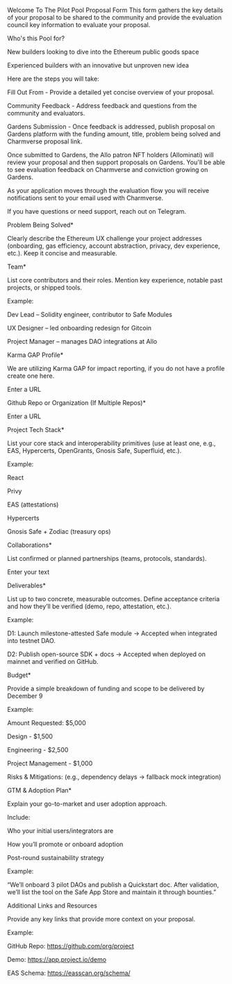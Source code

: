 Welcome To The Pilot Pool Proposal Form
This form gathers the key details of your proposal to be shared to the community and provide the evaluation council key information to evaluate your proposal.



Who's this Pool for?

New builders looking to dive into the Ethereum public goods space

Experienced builders with an innovative but unproven new idea



Here are the steps you will take:

Fill Out From - Provide a detailed yet concise overview of your proposal.

Community Feedback - Address feedback and questions from the community and evaluators.

Gardens Submission - Once feedback is addressed, publish proposal on Gardens platform with the funding amount, title, problem being solved and Charmverse proposal link.



Once submitted to Gardens, the Allo patron NFT holders (Allominati) will review your proposal and then support proposals on Gardens. You'll be able to see evaluation feedback on Charmverse and conviction growing on Gardens.




As your application moves through the evaluation flow you will receive notifications sent to your email used with Charmverse.



If you have questions or need support, reach out on Telegram. 





Problem Being Solved*

Clearly describe the Ethereum UX challenge your project addresses (onboarding, gas efficiency, account abstraction, privacy, dev experience, etc.). Keep it concise and measurable.



Team*

List core contributors and their roles. Mention key experience, notable past projects, or shipped tools.



Example:

Dev Lead – Solidity engineer, contributor to Safe Modules

UX Designer – led onboarding redesign for Gitcoin

Project Manager – manages DAO integrations at Allo





Karma GAP Profile*

We are utilizing Karma GAP for impact reporting, if you do not have a profile create one here.

Enter a URL

Github Repo or Organization (If Multiple Repos)*

Enter a URL

Project Tech Stack*

List your core stack and interoperability primitives (use at least one, e.g., EAS, Hypercerts, OpenGrants, Gnosis Safe, Superfluid, etc.).



Example:

React

Privy

EAS (attestations)

Hypercerts

Gnosis Safe + Zodiac (treasury ops)





Collaborations*

List confirmed or planned partnerships (teams, protocols, standards).

Enter your text

Deliverables*

List up to two concrete, measurable outcomes. Define acceptance criteria and how they’ll be verified (demo, repo, attestation, etc.).



Example:

D1: Launch milestone-attested Safe module → Accepted when integrated into testnet DAO.

D2: Publish open-source SDK + docs → Accepted when deployed on mainnet and verified on GitHub.





Budget*

Provide a simple breakdown of funding and scope to be delivered by December 9



Example:

Amount Requested: $5,000

Design - $1,500

Engineering - $2,500

Project Management - $1,000

Risks & Mitigations: (e.g., dependency delays → fallback mock integration)





GTM & Adoption Plan*

Explain your go-to-market and user adoption approach.



Include:

Who your initial users/integrators are

How you’ll promote or onboard adoption

Post-round sustainability strategy



Example:

“We’ll onboard 3 pilot DAOs and publish a Quickstart doc. After validation, we’ll list the tool on the Safe App Store and maintain it through bounties.”





Additional Links and Resources

Provide any key links that provide more context on your proposal.



Example:

GitHub Repo: https://github.com/org/project

Demo: https://app.project.io/demo

EAS Schema: https://easscan.org/schema/

